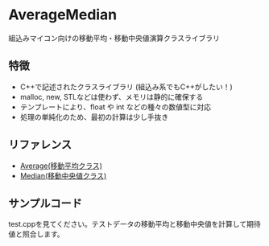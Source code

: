 # AverageMedian
組込みマイコン向けの移動平均・移動中央値演算クラスライブラリ

## 特徴
* C++で記述されたクラスライブラリ (組込み系でもC++がしたい！)
* malloc, new, STLなどは使わず、メモリは静的に確保する
* テンプレートにより、float や int などの種々の数値型に対応
* 処理の単純化のため、最初の計算は少し手抜き

## リファレンス
* [Average(移動平均クラス)](Average.md)
* [Median(移動中央値クラス)](Median.md)

## サンプルコード
test.cppを見てください。テストデータの移動平均と移動中央値を計算して期待値と照合します。